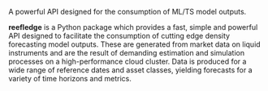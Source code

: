 A powerful API designed for the consumption of ML/TS model outputs.

**reefledge** is a Python package which provides a fast, simple and
powerful API designed to facilitate the consumption of cutting edge
density forecasting model outputs. These are generated from market data
on liquid instruments and are the result of demanding estimation and
simulation processes on a high-performance cloud cluster. Data is
produced for a wide range of reference dates and asset classes, yielding
forecasts for a variety of time horizons and metrics.
